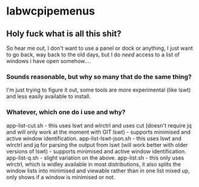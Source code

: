 # labwcpipemenus


## Holy fuck what is all this shit?


So hear me out, I don't want to use a panel or dock or anything, I just want to go back, way back to the old days, but I do *need* access to a list of windows i have open somehow....


### Sounds reasonable, but why so many that do the same thing?

I'm just trying to figure it out, some tools are more experimental (like lswt) and less easily available to install.

### Whatever, which one do i use and why?


app-list-cut.sh - this uses lswt and wlrctrl and uses cut (doesn't require jq and will only work at the moment with GIT lswt) - supports minimised and active window identification.
app-list-lswt-json.sh - this uses lswt and wlrctrl and jq for parsing the output from lswt (will work better with older versions of lswt)  - supports minimised and active window identification.
app-list-q.sh - slight variation on the above. 
app-list.sh - this only uses wlrctrl, which is widley available in most distributions, it also splits the window lists into minimised and viewable rather than in one list mixed up, only shows if a window is minimised or not. 
